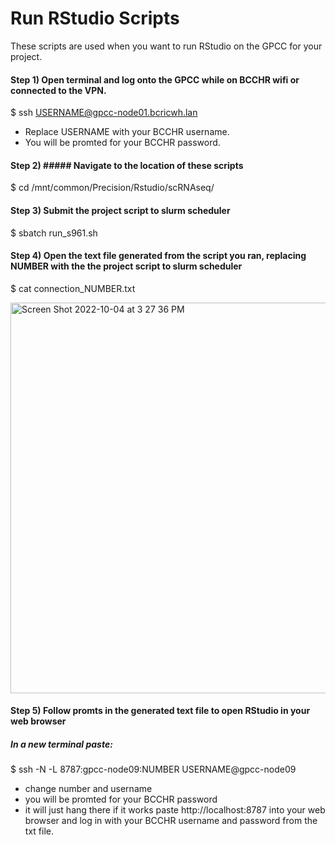 # Run RStudio Scripts

These scripts are used when you want to run RStudio on the GPCC for your project. 

#### Step 1) Open terminal and log onto the GPCC while on BCCHR wifi or connected to the VPN. 
$ ssh USERNAME@gpcc-node01.bcricwh.lan
- Replace USERNAME with your BCCHR username. 
- You will be promted for your BCCHR password. 

#### Step 2) ##### Navigate to the location of these scripts 
$ cd /mnt/common/Precision/Rstudio/scRNAseq/

#### Step 3) Submit the project script to slurm scheduler
$ sbatch run_s961.sh

#### Step 4) Open the text file generated from the script you ran, replacing NUMBER with the  the project script to slurm scheduler
$ cat connection_NUMBER.txt

<img width="625" alt="Screen Shot 2022-10-04 at 3 27 36 PM" src="https://user-images.githubusercontent.com/62624873/193941661-2568c6a7-53b9-4741-a4c8-5659c80f0b3e.png">

#### Step 5) Follow promts in the generated text file to open RStudio in your web browser
##### In a new terminal paste:
$ ssh -N -L 8787:gpcc-node09:NUMBER USERNAME@gpcc-node09 
- change number and username
- you will be promted for your BCCHR password
- it will just hang there if it works
paste http://localhost:8787 into your web browser and log in with your BCCHR username and password from the txt file.
